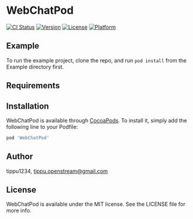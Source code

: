 # WebChatPod

[![CI Status](https://img.shields.io/travis/tippu1234/WebChatPod.svg?style=flat)](https://travis-ci.org/tippu1234/WebChatPod)
[![Version](https://img.shields.io/cocoapods/v/WebChatPod.svg?style=flat)](https://cocoapods.org/pods/WebChatPod)
[![License](https://img.shields.io/cocoapods/l/WebChatPod.svg?style=flat)](https://cocoapods.org/pods/WebChatPod)
[![Platform](https://img.shields.io/cocoapods/p/WebChatPod.svg?style=flat)](https://cocoapods.org/pods/WebChatPod)

## Example

To run the example project, clone the repo, and run `pod install` from the Example directory first.

## Requirements

## Installation

WebChatPod is available through [CocoaPods](https://cocoapods.org). To install
it, simply add the following line to your Podfile:

```ruby
pod 'WebChatPod'
```

## Author

tippu1234, tippu.openstream@gmail.com

## License

WebChatPod is available under the MIT license. See the LICENSE file for more info.
